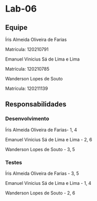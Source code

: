 # Lab-06


## Equipe

Íris Almeida Oliveira de Farias

Matrícula: 120210791

Emanuel Vinicius Sá de Lima e Lima

Matrícula: 120210785

Wanderson Lopes de Souto

Matrícula: 120211139




## Responsabilidades


### Desenvolvimento


Íris Almeida Oliveira de Farias- 1, 4

Emanuel Vinicius Sá de Lima e Lima - 2, 6

Wanderson Lopes de Souto - 3, 5


### Testes


Íris Almeida Oliveira de Farias - 3, 5

Emanuel Vinicius Sá de Lima e Lima - 1, 4

Wanderson Lopes de Souto - 2, 6
